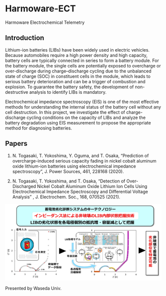 # Harmoware-ECT
Harmoware Electrochemical Telemetry

## Introduction  
Lithium-ion batteries (LIBs) have been widely used in electric vehicles. Because automobiles require a high power density and high capacity, battery cells are typically connected in series to form a battery module. For the battery module, the single cells are potentially exposed to overcharge or over-discharge during charge–discharge cycling due to the unbalanced state of charge (SOC) in constituent cells in the module, which leads to serious battery deterioration and can be a trigger of combustion and explosion. To guarantee the battery safety, the development of non-destructive analysis to identify LIBs is mandatory.  
 
Electrochemical impedance spectroscopy (EIS) is one of the most effective methods for understanding the internal status of the battery cell without any cell destruction. In this project, we investigate the effect of charge-discharge cycling conditions on the capacity of LIBs and analyze the battery degradation using EIS measurement to propose the appropriate method for diagnosing batteries.  

## Papers
1. N. Togasaki, T. Yokoshima, Y. Oguma, and T. Osaka, “Prediction of overcharge-induced serious capacity fading in nickel cobalt aluminum oxide lithium-ion batteries using electrochemical impedance spectroscopy”, J. Power Sources, 461, 228168 (2020).

2. N. Togasaki, T. Yokoshima, and T. Osaka, “Detection of Over-Discharged Nickel Cobalt Aluminum Oxide Lithium Ion Cells Using Electrochemical Impedance Spectroscopy and Differential Voltage Analysis” , J. Electrochem. Soc., 168, 070525 (2021).

![alt text](https://github.com/Harmoware/Harmoware-ECT/blob/main/fig1.jpg?raw=true)

Presented by Waseda Univ.
